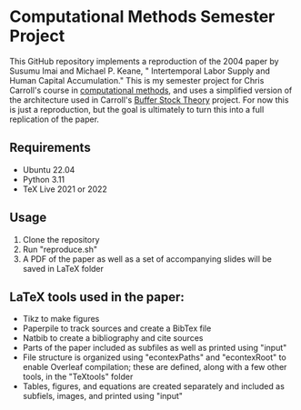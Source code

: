 # Computational Methods Semester Project

This GitHub repository implements a reproduction of the 2004 paper by Susumu Imai and Michael P. Keane, " Intertemporal Labor Supply and Human Capital Accumulation." This is my semester project for Chris Carroll's course in [computational methods](https://link-url-here.org), and uses a simplified version of the architecture used in Carroll's [Buffer Stock Theory](https://github.com/econ-ark/BufferStockTheory) project.  For now this is just a reproduction, but the goal is ultimately to turn this into a full replication of the paper.

## Requirements
- Ubuntu 22.04
- Python 3.11
- TeX Live 2021 or 2022

## Usage

1. Clone the repository
2. Run "reproduce.sh"
3. A PDF of the paper as well as a set of accompanying slides will be saved in LaTeX folder

## LaTeX tools used in the paper:
- Tikz to make figures
- Paperpile to track sources and create a BibTex file
- Natbib to create a bibliography and cite sources
- Parts of the paper included as subfiles as well as printed using "input"
- File structure is organized using "econtexPaths" and "econtexRoot" to enable Overleaf compilation; these are defined, along with a few other tools, in the "TeXtools" folder
- Tables, figures, and equations are created separately and included as subfiels, images, and printed using "input"